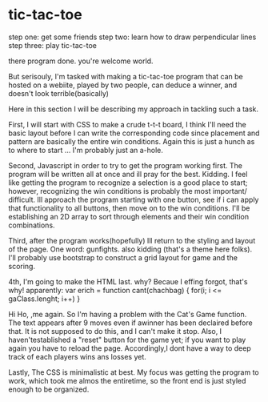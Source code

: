 # tic-tac-toe

step one: get some friends
step two: learn how to draw perpendicular lines
step three: play tic-tac-toe

there program done. you're welcome world.



But serisouly, I'm tasked with making a tic-tac-toe program that can be hosted on a webiite, played by two people, can deduce a winner, and doesn't look terrible(basically)

Here in this section I will  be describing my approach in tackling such a task. 


First, I will start with CSS to make a crude t-t-t board, I think I'll need the basic layout before I can write the corresponding code since placement and pattern are basically the entire win conditions. Again this is just a hunch as to where to start ... I'm probably just an a-hole.


Second, Javascript in order to try to get the program working first. The program will be written all at once and ill pray for the best. Kidding. I feel like getting the program to recognize a selection is a good place to start; however, recognizing the win conditions is probably the most important/ difficult. Ill approach the program starting with one button, see if i can apply that functionality to all buttons, then move on to the win conditions. I'll be establishing an 2D array to sort through elements and their win condition combinations. 

Third, after the program works(hopefully) Ill return to the styling and layout of the page. One word: gunfights. also kidding (that's a theme here folks). I'll probably use bootstrap to construct a grid layout for game and the scoring. 

4th, I'm going to make the HTML last. why? Becaue I effing forgot, that's why! apparently: 
			var erich = function cant(chachbag) { 
				for(i; i <= gaClass.lenght; i++)
		} 



	


Hi Ho, ,me again. So I'm having a problem with the Cat's Game function. The text appears after 9 moves even if awinner has been declaired before that. It is not supposed to do this, and I can't make it stop. Also, I haven'testablished a "reset" button for the game yet; if you want to play again you have to reload the page. Accordingly,I dont have a way to deep track of each players wins ans losses yet.

Lastly, The CSS is minimalistic at best. My focus was getting the program to work, which took me almos the entiretime, so the front end is just styled enough to be organized. 


